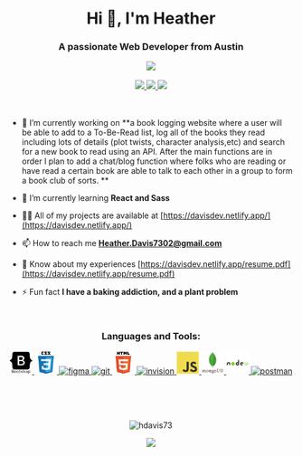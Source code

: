 
<h1 align="center">Hi 👋, I'm Heather</h1>
<h3 align="center">A passionate Web Developer from Austin</h3>
   <p align="center"> <img src="https://readme-typing-svg.herokuapp.com?size=30&duration=4001&color=C3B1E1&vCenter=true&center=true&width=460&lines=UI/UX+Developer;Learning+Enthusiast;Google+Ninja;Geek+Of+All+Trades"
    </p>
    
 <br>
    
<div align="center">
    <a href="https://twitter.com/aCrash90" target="_blank">
        <img src="https://img.shields.io/badge/-@aCrash90-efe6f7?logo=twitter&logoColor=black&style=for-the-badge"/>
    </a>
    <a href="https://www.linkedin.com/in/heather-davis-dev/" target="_blank">
        <img src="https://img.shields.io/badge/-Heather Davis-efe6f7?logo=linkedin&logoColor=black&style=for-the-badge"/>
    </a>
    <a href="mailto:heather.davis7302@gmail.com" target="_blank">
        <img src="https://img.shields.io/badge/-Heather.Davis7302@gmail.com-efe6f7?logo=gmail&logoColor=black&style=for-the-badge"/>
    </a>
</div>

<br>
<br>
  
    
    
<!-- <a href="https://codepen.io/acrash90" target="blank"><img align="center" src="https://raw.githubusercontent.com/rahuldkjain/github-profile-readme-generator/master/src/images/icons/Social/codepen.svg" alt="acrash90" height="30" width="40" /></a> -->
    
    
    
    
    

- 🔭 I’m currently working on **a book logging website where a user will be able to add to a To-Be-Read list, log all of the books they read including lots of details (plot twists, character analysis,etc) and search for a new book to read using an API. After the main functions are in order I plan to add a chat/blog function where folks who are reading or have read a certain book are able to talk to each other in a group to form a book club of sorts. **

- 🌱 I’m currently learning **React and Sass**

- 👨‍💻 All of my projects are available at [https://davisdev.netlify.app/](https://davisdev.netlify.app/)

- 📫 How to reach me **Heather.Davis7302@gmail.com**

- 📄 Know about my experiences [https://davisdev.netlify.app/resume.pdf](https://davisdev.netlify.app/resume.pdf)

- ⚡ Fun fact **I have a baking addiction, and a plant problem**

<br>

<h3 align="center">Languages and Tools:</h3>
<p align="center"> <a href="https://getbootstrap.com" target="_blank" rel="noreferrer"> <img src="https://raw.githubusercontent.com/devicons/devicon/master/icons/bootstrap/bootstrap-plain-wordmark.svg" alt="bootstrap" width="40" height="40"/> </a> <a href="https://www.w3schools.com/css/" target="_blank" rel="noreferrer"> <img src="https://raw.githubusercontent.com/devicons/devicon/master/icons/css3/css3-original-wordmark.svg" alt="css3" width="40" height="40"/> </a> <a href="https://www.figma.com/" target="_blank" rel="noreferrer"> <img src="https://www.vectorlogo.zone/logos/figma/figma-icon.svg" alt="figma" width="40" height="40"/> </a> <a href="https://git-scm.com/" target="_blank" rel="noreferrer"> <img src="https://www.vectorlogo.zone/logos/git-scm/git-scm-icon.svg" alt="git" width="40" height="40"/> </a> <a href="https://www.w3.org/html/" target="_blank" rel="noreferrer"> <img src="https://raw.githubusercontent.com/devicons/devicon/master/icons/html5/html5-original-wordmark.svg" alt="html5" width="40" height="40"/> </a> <a href="https://www.invisionapp.com/" target="_blank" rel="noreferrer"> <img src="https://www.vectorlogo.zone/logos/invisionapp/invisionapp-icon.svg" alt="invision" width="40" height="40"/> </a> <a href="https://developer.mozilla.org/en-US/docs/Web/JavaScript" target="_blank" rel="noreferrer"> <img src="https://raw.githubusercontent.com/devicons/devicon/master/icons/javascript/javascript-original.svg" alt="javascript" width="40" height="40"/> </a> <a href="https://www.mongodb.com/" target="_blank" rel="noreferrer"> <img src="https://raw.githubusercontent.com/devicons/devicon/master/icons/mongodb/mongodb-original-wordmark.svg" alt="mongodb" width="40" height="40"/> </a> <a href="https://nodejs.org" target="_blank" rel="noreferrer"> <img src="https://raw.githubusercontent.com/devicons/devicon/master/icons/nodejs/nodejs-original-wordmark.svg" alt="nodejs" width="40" height="40"/> </a> <a href="https://postman.com" target="_blank" rel="noreferrer"> <img src="https://www.vectorlogo.zone/logos/getpostman/getpostman-icon.svg" alt="postman" width="40" height="40"/> </a> </p>

<br>



<br>
<br>


<p align="center">
<img src="https://github-readme-stats.vercel.app/api/top-langs?username=hdavis73&show_icons=true&bg_color=23272e&hide_border=true&text_color=efe6f7&title_color=23272e&locale=en&layout=compact&width="100px;" alt="hdavis73" />
</p>

<p align="center">
<img src="http://github-readme-streak-stats.herokuapp.com?user=hdavis73&theme=prussian&hide_border=true&date_format=n%2Fj%5B%2FY%5D&background=23272e&currStreakLabel=C3B1E1&fire=efe6f7&stroke=white&dates=efe6f7&currStreakNum=C3B1E1&ring=efe6f7&sideNums=C3B1E1&sideLabels=C3B1E1">
</p>



<p>

<!-- [![Anurag's GitHub stats](https://github-readme-stats.vercel.app/api?username=hdavis73)](https://github.com/anuraghazra/github-readme-stats) -->
